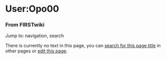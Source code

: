 

# User:Opo00

### From FIRSTwiki

Jump to: navigation, search

There is currently no text in this page, you can [search for this page
title](Special:Search/Opo00 "Special:Search/Opo00" ) in other pages
or [edit this
page](http://www.firstwiki.net/index.php?title=User:Opo00&action=edit
"http://www.firstwiki.net/index.php?title=User:Opo00&action=edit" ).

